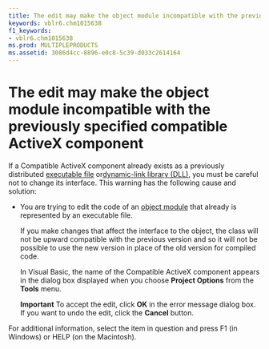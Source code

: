 ```yaml
---
title: The edit may make the object module incompatible with the previously specified compatible ActiveX component
keywords: vblr6.chm1015638
f1_keywords:
- vblr6.chm1015638
ms.prod: MULTIPLEPRODUCTS
ms.assetid: 3086d4cc-8896-e0c8-5c39-d033c2614164
---
```



# The edit may make the object module incompatible with the previously specified compatible ActiveX component

If a Compatible ActiveX component already exists as a previously distributed [executable file](vbe-glossary.md) or[dynamic-link library (DLL)](vbe-glossary.md), you must be careful not to change its interface. This warning has the following cause and solution:



- You are trying to edit the code of an [object module](vbe-glossary.md) that already is represented by an executable file.
    
    If you make changes that affect the interface to the object, the class will not be upward compatible with the previous version and so it will not be possible to use the new version in place of the old version for compiled code.
    
    In Visual Basic, the name of the Compatible ActiveX component appears in the dialog box displayed when you choose  **Project Options** from the **Tools** menu.
    
     **Important**  To accept the edit, click  **OK** in the error message dialog box. If you want to undo the edit, click the **Cancel** button.

For additional information, select the item in question and press F1 (in Windows) or HELP (on the Macintosh).

